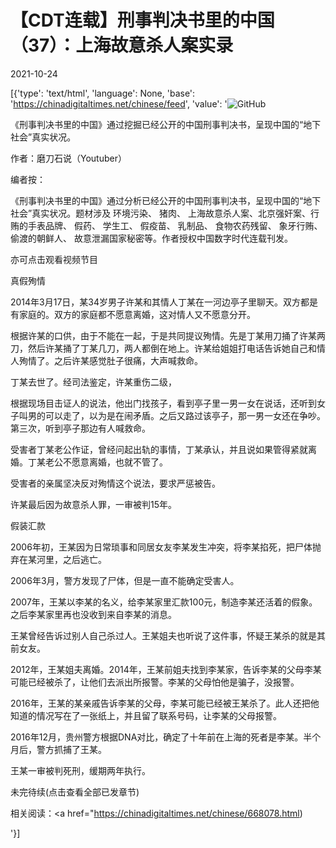 # 【CDT连载】刑事判决书里的中国（37）：上海故意杀人案实录

2021-10-24

[{'type': 'text/html', 'language': None, 'base': 'https://chinadigitaltimes.net/chinese/feed', 'value': '![GitHub](https://chinadigitaltimes.net/chinese/files/2021/09/刑事判决书里的中国-791x1024.jpg)



《刑事判决书里的中国》通过挖掘已经公开的中国刑事判决书，呈现中国的“地下社会”真实状况。 

作者：磨刀石说（Youtuber）



编者按：

《刑事判决书里的中国》通过分析已经公开的中国刑事判决书，呈现中国的“地下社会”真实状况。题材涉及 环境污染、 猪肉、 上海故意杀人案、北京强奸案、行贿的手表品牌、 假药、 学生工、 假疫苗、 乳制品、 食物农药残留、 象牙行贿、 偷渡的朝鲜人、 故意泄漏国家秘密等。作者授权中国数字时代连载刊发。

亦可点击观看视频节目





真假殉情

2014年3月17日，某34岁男子许某和其情人丁某在一河边亭子里聊天。双方都是有家庭的。双方的家庭都不愿意离婚，这对情人又不愿意分开。

根据许某的口供，由于不能在一起，于是共同提议殉情。先是丁某用刀捅了许某两刀，然后许某捅了丁某几刀，两人都倒在地上。许某给姐姐打电话告诉她自己和情人殉情了。之后许某感觉肚子很痛，大声喊救命。

丁某去世了。经司法鉴定，许某重伤二级， 

根据现场目击证人的说法，他出门找孩子，看到亭子里一男一女在说话，还听到女子叫男的可以走了，以为是在闹矛盾。之后又路过该亭子，那一男一女还在争吵。第三次，听到亭子那边有人喊救命。

受害者丁某老公作证，曾经问起出轨的事情，丁某承认，并且说如果管得紧就离婚。丁某老公不愿意离婚，也就不管了。

受害者的亲属坚决反对殉情这个说法，要求严惩被告。

许某最后因为故意杀人罪，一审被判15年。

假装汇款

2006年初，王某因为日常琐事和同居女友李某发生冲突，将李某掐死，把尸体抛弃在某河里，之后逃亡。

2006年3月，警方发现了尸体，但是一直不能确定受害人。

2007年，王某以李某的名义，给李某家里汇款100元，制造李某还活着的假象。之后李某家里再也没收到来自李某的消息。

王某曾经告诉过别人自己杀过人。王某姐夫也听说了这件事，怀疑王某杀的就是其前女友。

2012年，王某姐夫离婚。2014年，王某前姐夫找到李某家，告诉李某的父母李某可能已经被杀了，让他们去派出所报警。李某的父母怕他是骗子，没报警。

2016年，王某的某亲戚告诉李某的父母，李某可能已经被王某杀了。此人还把他知道的情况写在了一张纸上，并且留了联系号码，让李某的父母报警。

2016年12月，贵州警方根据DNA对比，确定了十年前在上海的死者是李某。半个月后，警方抓捕了王某。

王某一审被判死刑，缓期两年执行。

未完待续(点击查看全部已发章节)



相关阅读：<a href="https://chinadigitaltimes.net/chinese/668078.html)

'}]